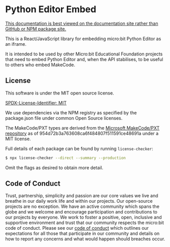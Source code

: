 # Python Editor Embed

<a href="https://microbit-foundation.github.io/python-editor-embed/" class="typedoc-ignore">This documentation is best viewed on the documentation site rather than GitHub or NPM package site.</a>

This is a React/JavaScript library for embedding micro:bit Python Editor as an iframe.

It is intended to be used by other Micro:bit Educational Foundation projects
that need to embed Python Editor and, when the API stabilises, to be useful to others
who embed MakeCode.

## License

This software is under the MIT open source license.

[SPDX-License-Identifier: MIT](LICENSE.md)

We use dependencies via the NPM registry as specified by the package.json file under common Open Source licenses.

The MakeCode/PXT types are derived from the [Microsoft MakeCode/PXT repository](https://github.com/Microsoft/pxt) as of 954d72b3a763608ca6f484807f511591ce48691a under a MIT license.

Full details of each package can be found by running `license-checker`:

```bash
$ npx license-checker --direct --summary --production
```

Omit the flags as desired to obtain more detail.

## Code of Conduct

Trust, partnership, simplicity and passion are our core values we live and
breathe in our daily work life and within our projects. Our open-source
projects are no exception. We have an active community which spans the globe
and we welcome and encourage participation and contributions to our projects
by everyone. We work to foster a positive, open, inclusive and supportive
environment and trust that our community respects the micro:bit code of
conduct. Please see our [code of conduct](https://microbit.org/safeguarding/)
which outlines our expectations for all those that participate in our
community and details on how to report any concerns and what would happen
should breaches occur.
